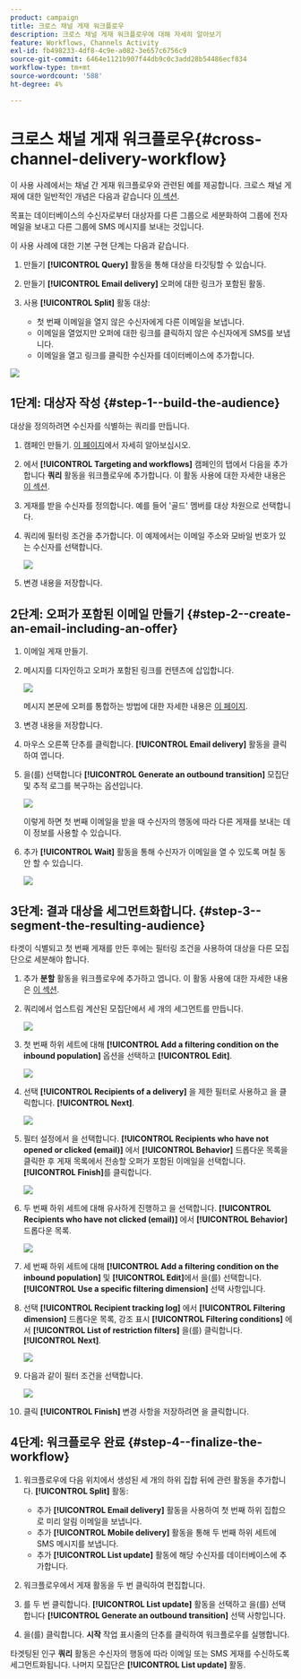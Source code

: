 ```yaml
---
product: campaign
title: 크로스 채널 게재 워크플로우
description: 크로스 채널 게재 워크플로우에 대해 자세히 알아보기
feature: Workflows, Channels Activity
exl-id: fb498233-4df8-4c9e-a082-3e657c6756c9
source-git-commit: 6464e1121b907f44db9c0c3add28b54486ecf834
workflow-type: tm+mt
source-wordcount: '588'
ht-degree: 4%

---
```


# 크로스 채널 게재 워크플로우{#cross-channel-delivery-workflow}

이 사용 사례에서는 채널 간 게재 워크플로우와 관련된 예를 제공합니다. 크로스 채널 게재에 대한 일반적인 개념은 다음과 같습니다 [이 섹션](cross-channel-deliveries.md).

목표는 데이터베이스의 수신자로부터 대상자를 다른 그룹으로 세분화하여 그룹에 전자 메일을 보내고 다른 그룹에 SMS 메시지를 보내는 것입니다.

이 사용 사례에 대한 기본 구현 단계는 다음과 같습니다.

1. 만들기 **[!UICONTROL Query]** 활동을 통해 대상을 타깃팅할 수 있습니다.
1. 만들기 **[!UICONTROL Email delivery]** 오퍼에 대한 링크가 포함된 활동.
1. 사용 **[!UICONTROL Split]** 활동 대상:

   * 첫 번째 이메일을 열지 않은 수신자에게 다른 이메일을 보냅니다.
   * 이메일을 열었지만 오퍼에 대한 링크를 클릭하지 않은 수신자에게 SMS를 보냅니다.
   * 이메일을 열고 링크를 클릭한 수신자를 데이터베이스에 추가합니다.

![](assets/wkf_cross-channel_7.png)

## 1단계: 대상자 작성 {#step-1--build-the-audience}

대상을 정의하려면 수신자를 식별하는 쿼리를 만듭니다.

1. 캠페인 만들기. [이 페이지](../campaigns/marketing-campaign-create.md)에서 자세히 알아보십시오.
1. 에서 **[!UICONTROL Targeting and workflows]** 캠페인의 탭에서 다음을 추가합니다 **쿼리** 활동을 워크플로우에 추가합니다. 이 활동 사용에 대한 자세한 내용은 [이 섹션](query.md).
1. 게재를 받을 수신자를 정의합니다. 예를 들어 &#39;골드&#39; 멤버를 대상 차원으로 선택합니다.
1. 쿼리에 필터링 조건을 추가합니다. 이 예제에서는 이메일 주소와 모바일 번호가 있는 수신자를 선택합니다.

   ![](assets/wkf_cross-channel_3.png)

1. 변경 내용을 저장합니다.

## 2단계: 오퍼가 포함된 이메일 만들기 {#step-2--create-an-email-including-an-offer}

1. 이메일 게재 만들기.
1. 메시지를 디자인하고 오퍼가 포함된 링크를 컨텐츠에 삽입합니다.

   ![](assets/wkf_cross-channel_1.png)

   메시지 본문에 오퍼를 통합하는 방법에 대한 자세한 내용은 [이 페이지](../../v8/send/email.md).

1. 변경 내용을 저장합니다.
1. 마우스 오른쪽 단추를 클릭합니다. **[!UICONTROL Email delivery]** 활동을 클릭하여 엽니다.
1. 을(를) 선택합니다 **[!UICONTROL Generate an outbound transition]** 모집단 및 추적 로그를 복구하는 옵션입니다.

   ![](assets/wkf_cross-channel_2.png)

   이렇게 하면 첫 번째 이메일을 받을 때 수신자의 행동에 따라 다른 게재를 보내는 데 이 정보를 사용할 수 있습니다.

1. 추가 **[!UICONTROL Wait]** 활동을 통해 수신자가 이메일을 열 수 있도록 며칠 동안 할 수 있습니다.

   ![](assets/wkf_cross-channel_4.png)

## 3단계: 결과 대상을 세그먼트화합니다. {#step-3--segment-the-resulting-audience}

타겟이 식별되고 첫 번째 게재를 만든 후에는 필터링 조건을 사용하여 대상을 다른 모집단으로 세분해야 합니다.

1. 추가 **분할** 활동을 워크플로우에 추가하고 엽니다. 이 활동 사용에 대한 자세한 내용은 [이 섹션](split.md).
1. 쿼리에서 업스트림 계산된 모집단에서 세 개의 세그먼트를 만듭니다.

   ![](assets/wkf_cross-channel_6.png)

1. 첫 번째 하위 세트에 대해 **[!UICONTROL Add a filtering condition on the inbound population]** 옵션을 선택하고 **[!UICONTROL Edit]**.

   ![](assets/wkf_cross-channel_8.png)

1. 선택 **[!UICONTROL Recipients of a delivery]** 을 제한 필터로 사용하고 을 클릭합니다. **[!UICONTROL Next]**.

   ![](assets/wkf_cross-channel_9.png)

1. 필터 설정에서 을 선택합니다. **[!UICONTROL Recipients who have not opened or clicked (email)]** 에서 **[!UICONTROL Behavior]** 드롭다운 목록을 클릭한 후 게재 목록에서 전송할 오퍼가 포함된 이메일을 선택합니다. **[!UICONTROL Finish]**&#x200B;를 클릭합니다.

   ![](assets/wkf_cross-channel_10.png)

1. 두 번째 하위 세트에 대해 유사하게 진행하고 을 선택합니다. **[!UICONTROL Recipients who have not clicked (email)]** 에서 **[!UICONTROL Behavior]** 드롭다운 목록.

   ![](assets/wkf_cross-channel_11.png)

1. 세 번째 하위 세트에 대해 **[!UICONTROL Add a filtering condition on the inbound population]** 및 **[!UICONTROL Edit]**&#x200B;에서 을(를) 선택합니다. **[!UICONTROL Use a specific filtering dimension]** 선택 사항입니다.
1. 선택 **[!UICONTROL Recipient tracking log]** 에서 **[!UICONTROL Filtering dimension]** 드롭다운 목록, 강조 표시 **[!UICONTROL Filtering conditions]** 에서 **[!UICONTROL List of restriction filters]** 을(를) 클릭합니다. **[!UICONTROL Next]**.

   ![](assets/wkf_cross-channel_12.png)

1. 다음과 같이 필터 조건을 선택합니다.

   ![](assets/wkf_cross-channel_13.png)

1. 클릭 **[!UICONTROL Finish]** 변경 사항을 저장하려면 을 클릭합니다.

## 4단계: 워크플로우 완료 {#step-4--finalize-the-workflow}

1. 워크플로우에 다음 위치에서 생성된 세 개의 하위 집합 뒤에 관련 활동을 추가합니다. **[!UICONTROL Split]** 활동:

   * 추가 **[!UICONTROL Email delivery]** 활동을 사용하여 첫 번째 하위 집합으로 미리 알림 이메일을 보냅니다.
   * 추가 **[!UICONTROL Mobile delivery]** 활동을 통해 두 번째 하위 세트에 SMS 메시지를 보냅니다.
   * 추가 **[!UICONTROL List update]** 활동에 해당 수신자를 데이터베이스에 추가합니다.

1. 워크플로우에서 게재 활동을 두 번 클릭하여 편집합니다.
1. 를 두 번 클릭합니다. **[!UICONTROL List update]** 활동을 선택하고 을(를) 선택합니다 **[!UICONTROL Generate an outbound transition]** 선택 사항입니다.
1. 을(를) 클릭합니다. **시작** 작업 표시줄의 단추를 클릭하여 워크플로우를 실행합니다.

타겟팅된 인구 **쿼리** 활동은 수신자의 행동에 따라 이메일 또는 SMS 게재를 수신하도록 세그먼트화됩니다. 나머지 모집단은 **[!UICONTROL List update]** 활동.
